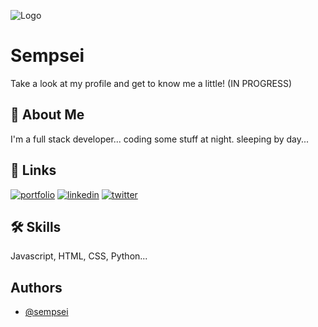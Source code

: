 
![Logo](https://wallpaperaccess.com/full/832357.jpg)


# Sempsei

Take a look at my profile and get to know me a little! (IN PROGRESS)


## 🚀 About Me
I'm a full stack developer... coding some stuff at night. sleeping by day...


## 🔗 Links
[![portfolio](https://img.shields.io/badge/my_portfolio-000?style=for-the-badge&logo=ko-fi&logoColor=white)](#)
[![linkedin](https://img.shields.io/badge/linkedin-0A66C2?style=for-the-badge&logo=linkedin&logoColor=white)](https://www.linkedin.com/)
[![twitter](https://img.shields.io/badge/twitter-1DA1F2?style=for-the-badge&logo=twitter&logoColor=white)](https://twitter.com/sempsei001)


## 🛠 Skills
Javascript, HTML, CSS, Python...


## Authors

- [@sempsei](https://www.github.com/sempsei)


